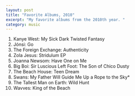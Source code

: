 ```yaml
---
layout: post
title: "Favorite Albums, 2010"
excerpt: "My favorite albums from the 2010th year. "
category: music
---
```


1. Kanye West: My Sick Dark Twisted Fantasy
1. Jónsi: Go
1. The Foreign Exchange: Authenticity
1. Zola Jesus: Stridulum EP
1. Joanna Newsom: Have One on Me
1. Big Boi: Sir Luscious Left Foot: The Son of Chico Dusty
1. The Beach House: Teen Dream
1. Swans: My Father Will Guide Me Up a Rope to the Sky*
1. The Tallest Man on Earth: Wild Hunt
1. Wavves: King of the Beach